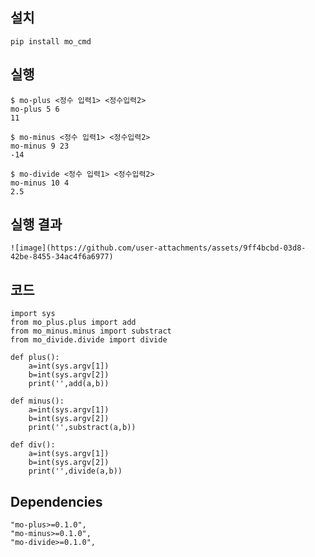 ## 설치
```
pip install mo_cmd
```
## 실행
```
$ mo-plus <정수 입력1> <정수입력2>
mo-plus 5 6
11

$ mo-minus <정수 입력1> <정수입력2>
mo-minus 9 23
-14

$ mo-divide <정수 입력1> <정수입력2>
mo-minus 10 4
2.5
```

## 실행 결과
```
![image](https://github.com/user-attachments/assets/9ff4bcbd-03d8-42be-8455-34ac4f6a6977)
```
## 코드
```
import sys
from mo_plus.plus import add
from mo_minus.minus import substract
from mo_divide.divide import divide

def plus():
    a=int(sys.argv[1])
    b=int(sys.argv[2])
    print('',add(a,b))

def minus():
    a=int(sys.argv[1])
    b=int(sys.argv[2])
    print('',substract(a,b))

def div():
    a=int(sys.argv[1])
    b=int(sys.argv[2])
    print('',divide(a,b))
```

## Dependencies

    "mo-plus>=0.1.0",
    "mo-minus>=0.1.0",
    "mo-divide>=0.1.0",

